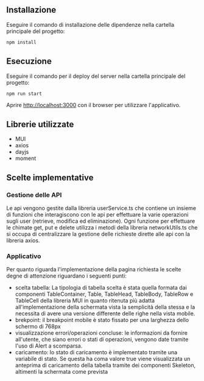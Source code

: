 ## Installazione
Eseguire il comando di installazione delle dipendenze nella cartella principale del progetto:
```bash
npm install
```

## Esecuzione
Eseguire il comando per il deploy del server nella cartella principale del progetto:
```bash
npm run start
```
Aprire [http://localhost:3000](http://localhost:3000) con il browser per utilizzare l'applicativo.

## Librerie utilizzate
- MUI
- axios
- dayjs
- moment

## Scelte implementative
### Gestione delle API
Le api vengono gestite dalla libreria userService.ts che contiene un insieme di funzioni che interagiscono con le api per effettuare la varie operazioni sugli user (retrieve, modifica ed eliminazione).
Ogni funzione per effettuare le chimate get, put e delete utilizza i metodi della libreria networkUtils.ts che si occupa di centralizzare la gestione delle richieste dirette alle api con la libreria axios.
### Applicativo
Per quanto riguarda l'implementazione della pagina richiesta le scelte degne di attenzione riguardano i seguenti punti:
- scelta tabella: La tipologia di tabella scelta è stata quella formata dai componenti TableContainer, Table, TableHead, TableBody, TableRow e TableCell della libreria MUI in quanto ritenuta più adatta all'implementazione della schermata vista la semplicità della stessa e la necessita di avere una versione differente delle righe nella vista mobile.
- brekpoint: il breakpoint mobile è stato fissato per una larghezza dello schermo di 768px
- visualizzazione errori/operazioni concluse: le informazioni da fornire all'utente, che siano errori o stati di operazioni, vengono date tramite l'uso di Alert a scomparsa.
- caricamento: lo stato di caricamento è implementato tramite una variabile di stato. Se questa ha coma valore true viene visualizzata un anteprima di caricamento della tabella tramite dei componenti Skeleton, altimenti la schermata come prevista
